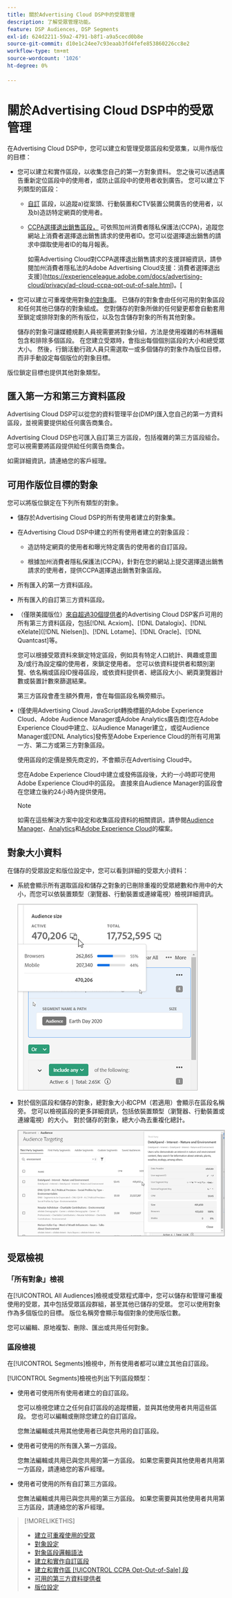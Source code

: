 ```yaml
---
title: 關於Advertising Cloud DSP中的受眾管理
description: 了解受眾管理功能。
feature: DSP Audiences, DSP Segments
exl-id: 624d2211-59a2-4791-b8f1-a9a5cecd0b8e
source-git-commit: d10e1c24ee7c93eaab3fd4fefe853860226cc8e2
workflow-type: tm+mt
source-wordcount: '1026'
ht-degree: 0%

---
```


# 關於Advertising Cloud DSP中的受眾管理

在Advertising Cloud DSP中，您可以建立和管理受眾區段和受眾集，以用作版位的目標：

* 您可以建立和實作區段，以收集您自己的第一方對象資料。 您之後可以透過廣告重新定位區段中的使用者，或防止區段中的使用者收到廣告。 您可以建立下列類型的區段：

   * [自訂](/help/dsp/audiences/custom-segment-create.md) 區段，以追蹤a)從案頭、行動裝置和CTV裝置公開廣告的使用者，以及b)造訪特定網頁的使用者。

   * [CCPA選擇退出銷售區段，](/help/dsp/audiences/ccpa-opt-out-segment-create.md) 可依照加州消費者隱私保護法(CCPA)，追蹤您網站上消費者選擇退出銷售請求的使用者ID。您可以從選擇退出銷售的請求中擷取使用者ID的每月報表。

      如需Advertising Cloud對CCPA選擇退出銷售請求的支援詳細資訊，請參閱加州消費者隱私法的Adobe Advertising Cloud支援：消費者選擇退出支援](https://experienceleague.adobe.com/docs/advertising-cloud/privacy/ad-cloud-ccpa-opt-out-of-sale.html)。[

* 您可以建立可重複使用對象[的對象庫](/help/dsp/audiences/reusable-audience-create.md)。 已儲存的對象會由任何可用的對象區段和任何其他已儲存的對象組成。 您對儲存的對象所做的任何變更都會自動套用至鎖定或排除對象的所有版位，以及包含儲存對象的所有其他對象。

   儲存的對象可讓媒體規劃人員視需要將對象分組，方法是使用複雜的布林邏輯包含和排除多個區段。 在您建立受眾時，會指出每個個別區段的大小和總受眾大小。 然後，行銷活動行政人員只需選取一或多個儲存的對象作為版位目標，而非手動設定每個版位的對象目標。

版位鎖定目標也提供其他對象類型。

## 匯入第一方和第三方資料區段

Advertising Cloud DSP可以從您的資料管理平台(DMP)匯入您自己的第一方資料區段，並視需要提供給任何廣告商集合。

Advertising Cloud DSP也可匯入自訂第三方區段，包括複雜的第三方區段組合。 您可以視需要將區段提供給任何廣告商集合。

如需詳細資訊，請連絡您的客戶經理。

## 可用作版位目標的對象

您可以將版位鎖定在下列所有類型的對象。

* 儲存於Advertising Cloud DSP的所有使用者建立的對象集。

* 在Advertising Cloud DSP中建立的所有使用者建立的對象區段：

   * 造訪特定網頁的使用者和曝光特定廣告的使用者的自訂區段。

   * 根據加州消費者隱私保護法(CCPA)，針對在您的網站上提交選擇退出銷售請求的使用者，提供CCPA選擇退出銷售對象區段。

* 所有匯入的第一方資料區段。

* 所有匯入的自訂第三方資料區段。

* （僅限美國版位）[來自超過30個提供者](/help/dsp/audiences/third-party-data-providers.md)的Advertising Cloud DSP客戶可用的所有第三方資料區段，包括[!DNL Acxiom]、[!DNL Datalogix]、[!DNL eXelate]([!DNL Nielsen])、[!DNL Lotame]、[!DNL Oracle]、[!DNL Quantcast]等。

   您可以根據受眾資料來鎖定特定區段，例如具有特定人口統計、興趣或意圖及/或行為設定檔的使用者，來鎖定使用者。 您可以依資料提供者和類別瀏覽、依名稱或區段ID搜尋區段，或依資料提供者、總區段大小、網頁瀏覽器計數或裝置計數來篩選結果。

   第三方區段會產生額外費用，會在每個區段名稱旁顯示。

* (僅使用Advertising Cloud JavaScript轉換標籤的Adobe Experience Cloud、Adobe Audience Manager或Adobe Analytics廣告商)您在Adobe Experience Cloud中建立、以Audience Manager建立，或從Audience Manager或[!DNL Analytics]發佈至Adobe Experience Cloud的所有可用第一方、第二方或第三方對象區段。

   使用區段的定價是預先商定的，不會顯示在Advertising Cloud中。 <!-- Verify -->

   您在Adobe Experience Cloud中建立或發佈區段後，大約一小時即可使用Adobe Experience Cloud中的區段。 直接來自Audience Manager的區段會在您建立後約24小時內提供使用。<!-- Verify all -->

   >[!NOTE]
   >
   >如需在這些解決方案中設定和收集區段資料的相關資訊，請參閱[Audience Manager](https://experienceleague.adobe.com/docs/audience-manager/user-guide/aam-home.html)、[Analytics](https://experienceleague.adobe.com/docs/analytics/landing/home.html)和[Adobe Experience Cloud](https://experienceleague.adobe.com/docs/core-services/interface/audiences/audience-library.html)的檔案。

## 對象大小資料

在儲存的受眾設定和版位設定中，您可以看到詳細的受眾大小資料：

* 系統會顯示所有選取區段和儲存之對象的已刪除重複的受眾總數和作用中的大小，而您可以依裝置類型（瀏覽器、行動裝置或連線電視）檢視詳細資訊。

   ![合併的受眾規模](/help/dsp/assets/audience-size.png)

* 對於個別區段和儲存的對象，總對象大小和CPM（若適用）會顯示在區段名稱旁。 您可以檢視區段的更多詳細資訊，包括依裝置類型（瀏覽器、行動裝置或連線電視）的大小。 對於儲存的對象，總大小為去重複化總計。

   ![個別區段大小](/help/dsp/assets/audience-size-segment.png)

## 受眾檢視

### 「所有對象」檢視

在[!UICONTROL All Audiences]檢視或受眾程式庫中，您可以儲存和管理可重複使用的受眾，其中包括受眾區段群組，甚至其他已儲存的受眾。 您可以使用對象作為多個版位的目標。 版位名稱旁會顯示每個對象的使用版位數。

您可以編輯、原地複製、刪除、匯出或共用任何對象。

### 區段檢視

在[!UICONTROL Segments]檢視中，所有使用者都可以建立其他自訂區段。

[!UICONTROL Segments]檢視也列出下列區段類型：

* 使用者可使用所有使用者建立的自訂區段。

   您可以檢視您建立之任何自訂區段的追蹤標籤，並與其他使用者共用這些區段。 您也可以編輯或刪除您建立的自訂區段。

   您無法編輯或共用其他使用者已與您共用的自訂區段。

* 使用者可使用的所有匯入第一方區段。

   您無法編輯或共用已與您共用的第一方區段。 如果您需要與其他使用者共用第一方區段，請連絡您的客戶經理。

* 使用者可使用的所有自訂第三方區段。

   您無法編輯或共用已與您共用的第三方區段。 如果您需要與其他使用者共用第三方區段，請連絡您的客戶經理。

>[!MORELIKETHIS]
>
>* [建立可重複使用的受眾](reusable-audience-create.md)
>* [對象設定](audience-settings.md)
>* [對象區段邏輯語法](audience-segment-logic-syntax.md)
>* [建立和實作自訂區段](custom-segment-create.md)
>* [建立和實作區 [!UICONTROL CCPA Opt-Out-of-Sale] 段](ccpa-opt-out-segment-create.md)
>* [可用的第三方資料提供者](third-party-data-providers.md)
>* [版位設定](/help/dsp/campaign-management/placements/placement-settings.md)


